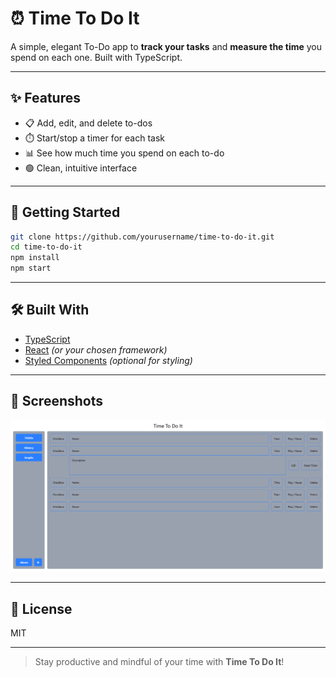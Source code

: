 # ⏰ Time To Do It

A simple, elegant To-Do app to **track your tasks** and **measure the time** you spend on each one. Built with TypeScript.

---

## ✨ Features

- 📋 Add, edit, and delete to-dos
- ⏱️ Start/stop a timer for each task
- 📊 See how much time you spend on each to-do
- 🟢 Clean, intuitive interface

---

## 🚀 Getting Started

```bash
git clone https://github.com/yourusername/time-to-do-it.git
cd time-to-do-it
npm install
npm start
```

---

## 🛠️ Built With

- [TypeScript](https://www.typescriptlang.org/)
- [React](https://react.dev/) *(or your chosen framework)*
- [Styled Components](https://styled-components.com/) *(optional for styling)*

---

## 📸 Screenshots

![App Screenshot](./screenshot.png)

---

## 📄 License

MIT

---

> Stay productive and mindful of your time with **Time To Do It**!